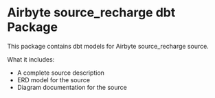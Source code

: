 # Airbyte source_recharge dbt Package

This package contains dbt models for Airbyte source_recharge source.

What it includes:

* A complete source description
* ERD model for the source
* Diagram documentation for the source
